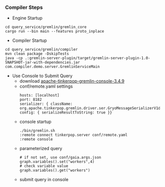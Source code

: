 ### Compiler Steps
* Engine Startup
```
cd query_service/gremlin/gremlin_core 
cargo run --bin main --features proto_inplace
```
* Compiler Startup
```
cd query_service/gremlin/compiler
mvn clean package -DskipTests
java -cp .:gremlin-server-plugin/target/gremlin-server-plugin-1.0-SNAPSHOT-jar-with-dependencies.jar com.compiler.demo.server.GremlinServiceMain
```
* Use Console to Submit Query
  - download [apache-tinkerpop-gremlin-console-3.4.9](https://archive.apache.org/dist/tinkerpop/3.4.9/apache-tinkerpop-gremlin-console-3.4.9-bin.zip)
  - conf/remote.yaml settings
    ```
    hosts: [localhost]
    port: 8182
    serializer: { className: org.apache.tinkerpop.gremlin.driver.ser.GryoMessageSerializerV1d0, config: { serializeResultToString: true }}
    ```
  - console startup
    ```
    ./bin/gremlin.sh
    :remote connect tinkerpop.server conf/remote.yaml
    :remote console
    ```
  - parameterized query
    ```
    # if not set, use conf/gaia.args.json
    graph.variables().set("workers",4)
    # check variable value
    graph.variables().get("workers")
    
    ```
  - submit query in console
  